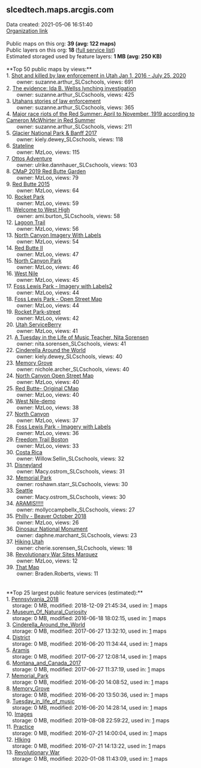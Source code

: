 <h2>slcedtech.maps.arcgis.com</h2> Data created: 2021-05-06 16:51:40 <br /><a target='new' href='https://slcedtech.maps.arcgis.com'>Organization link</a><br /><br />Public maps on this org: <b>39 (avg: 122 maps)</b><br />Public layers on this org: <b>18 </b>(<a target='new' href='https://services.arcgis.com/dA5T9ixDoSaug3d1/ArcGIS/rest/services'>full service list</a>)<br />Estimated storaged used by feature layers: <b>1 MB (avg: 250 KB)</b><br /><br />**Top 50 public maps by views:**<br />  1. <a target='new' href='https://www.arcgis.com/home/item.html?id=9382e1c8bf524e229b9fcb3ca6b8d20d'>Shot and killed by law enforcement in Utah Jan 1, 2016 - July 25, 2020</a> <br />  &nbsp;&nbsp;&nbsp;&nbsp; &nbsp;&nbsp;owner: suzanne.arthur_SLCschools, views: 691<br />  2. <a target='new' href='https://www.arcgis.com/home/item.html?id=eedfee46ef3d44f79b418949873cd2b7'>The evidence: Ida B. Wellss lynching investigation</a> <br />  &nbsp;&nbsp;&nbsp;&nbsp; &nbsp;&nbsp;owner: suzanne.arthur_SLCschools, views: 425<br />  3. <a target='new' href='https://www.arcgis.com/home/item.html?id=ea3dca47a1424cffad12ebf96505797c'>Utahans stories of law enforcement</a> <br />  &nbsp;&nbsp;&nbsp;&nbsp; &nbsp;&nbsp;owner: suzanne.arthur_SLCschools, views: 365<br />  4. <a target='new' href='https://www.arcgis.com/home/item.html?id=15d17d17bdb34afa90d1401f605accf2'>Major race riots of the Red Summer: April to November, 1919 according to Cameron McWhirter in Red Summer</a> <br />  &nbsp;&nbsp;&nbsp;&nbsp; &nbsp;&nbsp;owner: suzanne.arthur_SLCschools, views: 211<br />  5. <a target='new' href='https://www.arcgis.com/home/item.html?id=13cba2949972489cacfb6496cf9afbdc'>Glacier National Park & Banff 2017</a> <br />  &nbsp;&nbsp;&nbsp;&nbsp; &nbsp;&nbsp;owner: kiely.dewey_SLCschools, views: 118<br />  6. <a target='new' href='https://www.arcgis.com/home/item.html?id=7d88922a71fd40508c1fcab4adea7ed2'>Stateline  </a> <br />  &nbsp;&nbsp;&nbsp;&nbsp; &nbsp;&nbsp;owner: MzLoo, views: 115<br />  7. <a target='new' href='https://www.arcgis.com/home/item.html?id=43de4daf1f46469b9b637b3767ba0da3'>Ottos Adventure</a> <br />  &nbsp;&nbsp;&nbsp;&nbsp; &nbsp;&nbsp;owner: ulrike.dannhauer_SLCschools, views: 103<br />  8. <a target='new' href='https://www.arcgis.com/home/item.html?id=8079b9723be64b5fbcc7210c6393e136'>CMaP 2019 Red Butte Garden</a> <br />  &nbsp;&nbsp;&nbsp;&nbsp; &nbsp;&nbsp;owner: MzLoo, views: 79<br />  9. <a target='new' href='https://www.arcgis.com/home/item.html?id=5896187b67274d8c8a5a37ef99bb120d'>Red Butte 2015</a> <br />  &nbsp;&nbsp;&nbsp;&nbsp; &nbsp;&nbsp;owner: MzLoo, views: 64<br />  10. <a target='new' href='https://www.arcgis.com/home/item.html?id=dc4946c2c59649c08c731c1367662457'>Rocket Park</a> <br />  &nbsp;&nbsp;&nbsp;&nbsp; &nbsp;&nbsp;owner: MzLoo, views: 59<br />  11. <a target='new' href='https://www.arcgis.com/home/item.html?id=b506cbd4e49b4844985e64bfd21826b3'>Welcome to West High</a> <br />  &nbsp;&nbsp;&nbsp;&nbsp; &nbsp;&nbsp;owner: ami.burton_SLCschools, views: 58<br />  12. <a target='new' href='https://www.arcgis.com/home/item.html?id=ee1639bd25154b5db7bdb2736e67fee7'>Lagoon Trail</a> <br />  &nbsp;&nbsp;&nbsp;&nbsp; &nbsp;&nbsp;owner: MzLoo, views: 56<br />  13. <a target='new' href='https://www.arcgis.com/home/item.html?id=2f67928c04774dd6b81c8b93395b50aa'>North Canyon Imagery With Labels</a> <br />  &nbsp;&nbsp;&nbsp;&nbsp; &nbsp;&nbsp;owner: MzLoo, views: 54<br />  14. <a target='new' href='https://www.arcgis.com/home/item.html?id=29aa822b56a84c36be4f5a414239ecf8'>Red Butte II</a> <br />  &nbsp;&nbsp;&nbsp;&nbsp; &nbsp;&nbsp;owner: MzLoo, views: 47<br />  15. <a target='new' href='https://www.arcgis.com/home/item.html?id=913997a069ec42f788c65bb03aaad447'>North Canyon Park</a> <br />  &nbsp;&nbsp;&nbsp;&nbsp; &nbsp;&nbsp;owner: MzLoo, views: 46<br />  16. <a target='new' href='https://www.arcgis.com/home/item.html?id=4a11d6879e2a4c378d825d5d9b5bb868'>West Nile</a> <br />  &nbsp;&nbsp;&nbsp;&nbsp; &nbsp;&nbsp;owner: MzLoo, views: 45<br />  17. <a target='new' href='https://www.arcgis.com/home/item.html?id=40d10b99962945879aa93315c4f24f5d'>Foss Lewis Park - Imagery with Labels2</a> <br />  &nbsp;&nbsp;&nbsp;&nbsp; &nbsp;&nbsp;owner: MzLoo, views: 44<br />  18. <a target='new' href='https://www.arcgis.com/home/item.html?id=860f212d83c7466ca3cddc23fcad32d1'>Foss Lewis Park - Open Street Map</a> <br />  &nbsp;&nbsp;&nbsp;&nbsp; &nbsp;&nbsp;owner: MzLoo, views: 44<br />  19. <a target='new' href='https://www.arcgis.com/home/item.html?id=9da018fb0ca649dabeade2fe77a2ce6c'>Rocket Park-street</a> <br />  &nbsp;&nbsp;&nbsp;&nbsp; &nbsp;&nbsp;owner: MzLoo, views: 42<br />  20. <a target='new' href='https://www.arcgis.com/home/item.html?id=52fc35ac0b134c7cb40ab30db3efdf90'>Utah ServiceBerry</a> <br />  &nbsp;&nbsp;&nbsp;&nbsp; &nbsp;&nbsp;owner: MzLoo, views: 41<br />  21. <a target='new' href='https://www.arcgis.com/home/item.html?id=2a1a477b82d04425b9ad9262da3effee'>A Tuesday in the Life of Music Teacher, Nita Sorensen</a> <br />  &nbsp;&nbsp;&nbsp;&nbsp; &nbsp;&nbsp;owner: nita.sorensen_SLCschools, views: 41<br />  22. <a target='new' href='https://www.arcgis.com/home/item.html?id=6f4e57436e634ff7acc57fc6a58c35a9'>Cinderella Around the World</a> <br />  &nbsp;&nbsp;&nbsp;&nbsp; &nbsp;&nbsp;owner: kiely.dewey_SLCschools, views: 40<br />  23. <a target='new' href='https://www.arcgis.com/home/item.html?id=73ba134c22354265a717a4e49d13537e'>Memory Grove</a> <br />  &nbsp;&nbsp;&nbsp;&nbsp; &nbsp;&nbsp;owner: nichole.archer_SLCschools, views: 40<br />  24. <a target='new' href='https://www.arcgis.com/home/item.html?id=91f7cb85e13d4e94a66550a2cd9619c6'>North Canyon Open Street Map</a> <br />  &nbsp;&nbsp;&nbsp;&nbsp; &nbsp;&nbsp;owner: MzLoo, views: 40<br />  25. <a target='new' href='https://www.arcgis.com/home/item.html?id=8a41c458eaa94311b7692eb4975d7edf'>Red Butte- Original CMap</a> <br />  &nbsp;&nbsp;&nbsp;&nbsp; &nbsp;&nbsp;owner: MzLoo, views: 40<br />  26. <a target='new' href='https://www.arcgis.com/home/item.html?id=d88753da97bf498a91f7afb6e8b1875d'>West Nile-demo</a> <br />  &nbsp;&nbsp;&nbsp;&nbsp; &nbsp;&nbsp;owner: MzLoo, views: 38<br />  27. <a target='new' href='https://www.arcgis.com/home/item.html?id=e25fa2c2d1ba418783c910f04498a7cf'>North Canyon</a> <br />  &nbsp;&nbsp;&nbsp;&nbsp; &nbsp;&nbsp;owner: MzLoo, views: 37<br />  28. <a target='new' href='https://www.arcgis.com/home/item.html?id=6025db66d9f2465e98629472627c27e5'>Foss Lewis Park - Imagery with Labels</a> <br />  &nbsp;&nbsp;&nbsp;&nbsp; &nbsp;&nbsp;owner: MzLoo, views: 36<br />  29. <a target='new' href='https://www.arcgis.com/home/item.html?id=6f7a99b016d9462ba2f36b78eefd8445'>Freedom Trail Boston</a> <br />  &nbsp;&nbsp;&nbsp;&nbsp; &nbsp;&nbsp;owner: MzLoo, views: 33<br />  30. <a target='new' href='https://www.arcgis.com/home/item.html?id=4c4c9419683a4d388127974a0caeb050'>Costa Rica</a> <br />  &nbsp;&nbsp;&nbsp;&nbsp; &nbsp;&nbsp;owner: Willow.Sellin_SLCschools, views: 32<br />  31. <a target='new' href='https://www.arcgis.com/home/item.html?id=7e983a1bdd5140cbbcabecf2f48c9326'>Disneyland</a> <br />  &nbsp;&nbsp;&nbsp;&nbsp; &nbsp;&nbsp;owner: Macy.ostrom_SLCschools, views: 31<br />  32. <a target='new' href='https://www.arcgis.com/home/item.html?id=c4f5cde682394244827d8ce3c201f611'>Memorial Park</a> <br />  &nbsp;&nbsp;&nbsp;&nbsp; &nbsp;&nbsp;owner: roshawn.starr_SLCschools, views: 30<br />  33. <a target='new' href='https://www.arcgis.com/home/item.html?id=5b6dc48e138c46079a390f703f5d46dd'>Seattle</a> <br />  &nbsp;&nbsp;&nbsp;&nbsp; &nbsp;&nbsp;owner: Macy.ostrom_SLCschools, views: 30<br />  34. <a target='new' href='https://www.arcgis.com/home/item.html?id=9e1c86898b154c1fbe1cd24946776205'>ARAMIS!!!!!</a> <br />  &nbsp;&nbsp;&nbsp;&nbsp; &nbsp;&nbsp;owner: mollyccampbellx_SLCschools, views: 27<br />  35. <a target='new' href='https://www.arcgis.com/home/item.html?id=d7cade3ec7554515be5ce016d6b72809'>Philly - Beaver October 2018</a> <br />  &nbsp;&nbsp;&nbsp;&nbsp; &nbsp;&nbsp;owner: MzLoo, views: 26<br />  36. <a target='new' href='https://www.arcgis.com/home/item.html?id=aae2b289d5fd480aa5cfb862c82422a1'>Dinosaur National Monument</a> <br />  &nbsp;&nbsp;&nbsp;&nbsp; &nbsp;&nbsp;owner: daphne.marchant_SLCschools, views: 23<br />  37. <a target='new' href='https://www.arcgis.com/home/item.html?id=7b505db2c3ad400aaf861e01fe8ed281'>Hiking Utah</a> <br />  &nbsp;&nbsp;&nbsp;&nbsp; &nbsp;&nbsp;owner: cherie.sorensen_SLCschools, views: 18<br />  38. <a target='new' href='https://www.arcgis.com/home/item.html?id=3a55a2c4cf704b5482b6f1575652b211'>Revolutionary War Sites Marquez</a> <br />  &nbsp;&nbsp;&nbsp;&nbsp; &nbsp;&nbsp;owner: MzLoo, views: 12<br />  39. <a target='new' href='https://www.arcgis.com/home/item.html?id=29c8beed1b6a4abc951f5dbee5783260'>That Map</a> <br />  &nbsp;&nbsp;&nbsp;&nbsp; &nbsp;&nbsp;owner: Braden.Roberts, views: 11<br /><br /><br />**Top 25 largest public feature services (estimated):**<br /> 1. <a target='new' href='https://www.arcgis.com/home/item.html?id=f27241ebfebe462fa82593dc1a7f35c5'>Pennsylvania_2018</a><br /> &nbsp;&nbsp;&nbsp;&nbsp;storage: 0 MB, modified: 2018-12-09 21:45:34,  used in: <a target='new' href='https://ed-ind-tb.s3-us-west-1.amazonaws.com/ADI/f27241ebfebe462fa82593dc1a7f35c5.html'> 1</a> maps<br /> 2. <a target='new' href='https://www.arcgis.com/home/item.html?id=78383c5455c44163a1d60a21ce746d3a'>Museum_Of_Natural_Curiosity</a><br /> &nbsp;&nbsp;&nbsp;&nbsp;storage: 0 MB, modified: 2016-06-18 18:02:15,  used in: <a target='new' href='https://ed-ind-tb.s3-us-west-1.amazonaws.com/ADI/78383c5455c44163a1d60a21ce746d3a.html'> 1</a> maps<br /> 3. <a target='new' href='https://www.arcgis.com/home/item.html?id=3864e994779a42b7ad8600826cf47f0d'>Cinderella_Around_the_World</a><br /> &nbsp;&nbsp;&nbsp;&nbsp;storage: 0 MB, modified: 2017-06-27 13:32:10,  used in: <a target='new' href='https://ed-ind-tb.s3-us-west-1.amazonaws.com/ADI/3864e994779a42b7ad8600826cf47f0d.html'> 1</a> maps<br /> 4. <a target='new' href='https://www.arcgis.com/home/item.html?id=756d7e976ad14f859f3d73b6b784d3cc'>District</a><br /> &nbsp;&nbsp;&nbsp;&nbsp;storage: 0 MB, modified: 2016-06-20 11:34:44,  used in: <a target='new' href='https://ed-ind-tb.s3-us-west-1.amazonaws.com/ADI/756d7e976ad14f859f3d73b6b784d3cc.html'> 1</a> maps<br /> 5. <a target='new' href='https://www.arcgis.com/home/item.html?id=07402b83e5e64f42b40a498f688325ae'>Aramis</a><br /> &nbsp;&nbsp;&nbsp;&nbsp;storage: 0 MB, modified: 2017-06-27 12:08:14,  used in: <a target='new' href='https://ed-ind-tb.s3-us-west-1.amazonaws.com/ADI/07402b83e5e64f42b40a498f688325ae.html'> 1</a> maps<br /> 6. <a target='new' href='https://www.arcgis.com/home/item.html?id=55036a0a28d84ea9a546f9ebc4a9b72d'>Montana_and_Canada_2017</a><br /> &nbsp;&nbsp;&nbsp;&nbsp;storage: 0 MB, modified: 2017-06-27 11:37:19,  used in: <a target='new' href='https://ed-ind-tb.s3-us-west-1.amazonaws.com/ADI/55036a0a28d84ea9a546f9ebc4a9b72d.html'> 1</a> maps<br /> 7. <a target='new' href='https://www.arcgis.com/home/item.html?id=cf5333e1d6ce486eab8c710049a9d194'>Memorial_Park</a><br /> &nbsp;&nbsp;&nbsp;&nbsp;storage: 0 MB, modified: 2016-06-20 14:08:52,  used in: <a target='new' href='https://ed-ind-tb.s3-us-west-1.amazonaws.com/ADI/cf5333e1d6ce486eab8c710049a9d194.html'> 1</a> maps<br /> 8. <a target='new' href='https://www.arcgis.com/home/item.html?id=6b7491f4a968453abad0459bd08f5e35'>Memory_Grove</a><br /> &nbsp;&nbsp;&nbsp;&nbsp;storage: 0 MB, modified: 2016-06-20 13:50:36,  used in: <a target='new' href='https://ed-ind-tb.s3-us-west-1.amazonaws.com/ADI/6b7491f4a968453abad0459bd08f5e35.html'> 1</a> maps<br /> 9. <a target='new' href='https://www.arcgis.com/home/item.html?id=1abdf4784965439bab35891ca20541bb'>Tuesday_in_life_of_music</a><br /> &nbsp;&nbsp;&nbsp;&nbsp;storage: 0 MB, modified: 2016-06-20 14:28:14,  used in: <a target='new' href='https://ed-ind-tb.s3-us-west-1.amazonaws.com/ADI/1abdf4784965439bab35891ca20541bb.html'> 1</a> maps<br /> 10. <a target='new' href='https://www.arcgis.com/home/item.html?id=4e16e630a44b48408055e0706e79ebeb'>Images</a><br /> &nbsp;&nbsp;&nbsp;&nbsp;storage: 0 MB, modified: 2019-08-08 22:59:22,  used in: <a target='new' href='https://ed-ind-tb.s3-us-west-1.amazonaws.com/ADI/4e16e630a44b48408055e0706e79ebeb.html'> 1</a> maps<br /> 11. <a target='new' href='https://www.arcgis.com/home/item.html?id=9e247df666684d00a46712d417b3b250'>Practice</a><br /> &nbsp;&nbsp;&nbsp;&nbsp;storage: 0 MB, modified: 2016-07-21 14:00:04,  used in: <a target='new' href='https://ed-ind-tb.s3-us-west-1.amazonaws.com/ADI/9e247df666684d00a46712d417b3b250.html'> 1</a> maps<br /> 12. <a target='new' href='https://www.arcgis.com/home/item.html?id=c2bcbd17f69843df8fa25fdfa593802a'>HIking</a><br /> &nbsp;&nbsp;&nbsp;&nbsp;storage: 0 MB, modified: 2016-07-21 14:13:22,  used in: <a target='new' href='https://ed-ind-tb.s3-us-west-1.amazonaws.com/ADI/c2bcbd17f69843df8fa25fdfa593802a.html'> 1</a> maps<br /> 13. <a target='new' href='https://www.arcgis.com/home/item.html?id=8f78f6c481474ee0a43ffcedc6a67ae1'>Revolutionary War</a><br /> &nbsp;&nbsp;&nbsp;&nbsp;storage: 0 MB, modified: 2020-01-08 11:43:09,  used in: <a target='new' href='https://ed-ind-tb.s3-us-west-1.amazonaws.com/ADI/8f78f6c481474ee0a43ffcedc6a67ae1.html'> 1</a> maps<br />